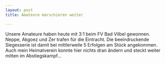 ```yaml
---
layout: post
title: Amateure marschieren weiter

---
```


Unsere Amateure haben heute mit 3:1 beim FV Bad Vilbel gewonnen. Neppe, Akgoez und Zer trafen für die Eintracht. Die beeindruckende Siegesserie ist damit bei mittlerweile 5 Erfolgen am Stück angekommen. Auch mein Heimatverein konnte hier nichts dran ändern und steckt weiter mitten im Abstiegskampf...


